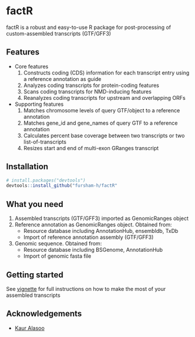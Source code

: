 # factR

factR is a robust and easy-to-use R package for post-processing of custom-assembled
transcripts (GTF/GFF3)

## Features
* Core features 
  1. Constructs coding (CDS) information for each transcript entry using a reference annotation as guide
  2. Analyzes coding transcripts for protein-coding features
  3. Scans coding transcripts for NMD-inducing features
  4. Reanalyzes coding transcripts for upstream and overlapping ORFs
* Supporting features 
  1. Matches chromosome levels of query GTF/object to a reference annotation
  2. Matches gene_id and gene_names of query GTF to a reference annotation
  3. Calculates percent base coverage between two transcripts or two list-of-transcripts
  4. Resizes start and end of multi-exon GRanges transcript

## Installation
```r
# install.packages("devtools")
devtools::install_github("fursham-h/factR"
```

## What you need
1. Assembled transcripts (GTF/GFF3) imported as GenomicRanges object
2. Reference annotation as GenomicRanges object. Obtained from:
    * Resource database including AnnotationHub, ensembldb, TxDb
    * Import of reference annotation assembly (GTF/GFF3)
3. Genomic sequence. Obtained from:
    * Resource database including BSGenome, AnnotationHub
    * Import of genomic fasta file

## Getting started
See [vignette](https://htmlpreview.github.io/?https://github.com/fursham-h/factR/blob/master/vignettes/factR.html) for full instructions on how to make the most of your assembled transcripts

## Acknowledgements
* [Kaur Alasoo](https://github.com/kauralasoo)
